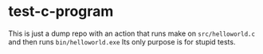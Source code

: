 # test-c-program
This is just a dump repo with an action that runs make on `src/helloworld.c` and then runs `bin/helloworld.exe`
Its only purpose is for stupid tests.
